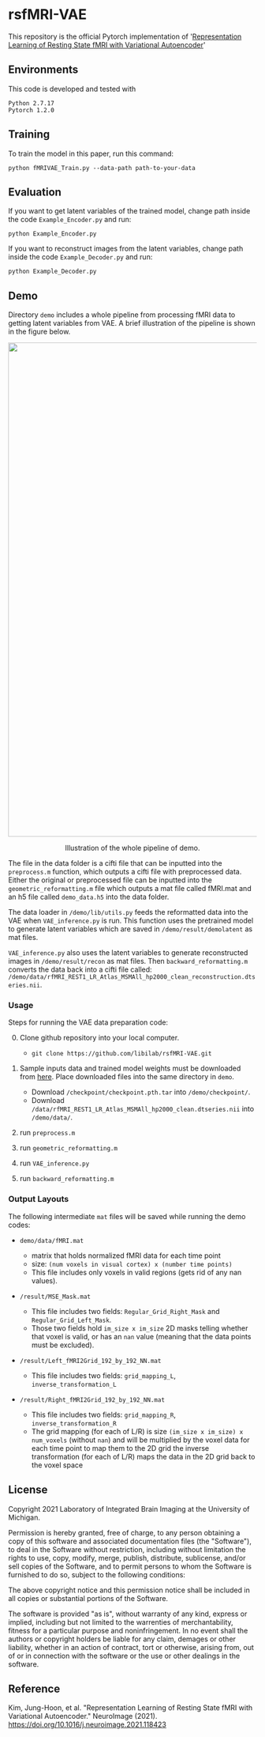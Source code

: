 # rsfMRI-VAE
This repository is the official Pytorch implementation of '[Representation Learning of Resting State fMRI with Variational Autoencoder](https://doi.org/10.1016/j.neuroimage.2021.118423)'

## Environments

This code is developed and tested with 

```
Python 2.7.17
Pytorch 1.2.0
```

## Training

To train the model in this paper, run this command:

```train
python fMRIVAE_Train.py --data-path path-to-your-data
```

## Evaluation

If you want to get latent variables of the trained model, change path inside the code `Example_Encoder.py` and run:

```eval1
python Example_Encoder.py
```

If you want to reconstruct images from the latent variables, change path inside the code `Example_Decoder.py` and run:

```eval2
python Example_Decoder.py
```


## Demo
Directory `demo` includes a whole pipeline from processing fMRI data to getting latent variables from VAE. A brief illustration of the pipeline is shown in the figure below. 

<p align="center">
    <img src="demo/figure/VAE_data_preparation_demo_diagram.PNG" width= "1000">
</p>
<p align=center>
Illustration of the whole pipeline of demo. 
</p>

The file in the data folder is a cifti file that can be inputted into the `preprocess.m` function, which outputs a cifti file with preprocessed data.  Either the original or preprocessed file can be inputted into the `geometric_reformatting.m` file which outputs a mat file called fMRI.mat and an h5 file called `demo_data.h5` into the data folder.  

The data loader in `/demo/lib/utils.py` feeds the reformatted 
data into the VAE when `VAE_inference.py` is run.  This function uses the pretrained model to generate latent variables which are saved in `/demo/result/demolatent` as mat files.  

`VAE_inference.py` also uses the latent variables to generate reconstructed images in `/demo/result/recon` as mat files.  Then `backward_reformatting.m` converts the data back into a cifti file called: `/demo/data/rfMRI_REST1_LR_Atlas_MSMAll_hp2000_clean_reconstruction.dtseries.nii`.

### Usage

Steps for running the VAE data preparation code:

0. Clone github repository into your local computer. 
    - `git clone https://github.com/libilab/rsfMRI-VAE.git`
1. Sample inputs data and trained model weights must be downloaded from [here](https://drive.google.com/drive/folders/1EZug6qm27pk-pfVwx4knqC4oERLI6LZ6?usp=sharing). Place downloaded files into the same directory in `demo`.

    - Download `/checkpoint/checkpoint.pth.tar` into `/demo/checkpoint/`.
    - Download `/data/rfMRI_REST1_LR_Atlas_MSMAll_hp2000_clean.dtseries.nii` into `/demo/data/`.

2. run `preprocess.m`

3. run `geometric_reformatting.m`
4. run `VAE_inference.py`
5. run `backward_reformatting.m`

### Output Layouts
The following intermediate `mat` files will be saved while running the demo codes:

- `demo/data/fMRI.mat`
    - matrix that holds normalized fMRI data for each time point 
    - size: `(num voxels in visual cortex) x (number time points)`
    - This file includes only voxels in valid regions (gets rid of any nan values).

- `/result/MSE_Mask.mat` 
    - This file includes two fields: `Regular_Grid_Right_Mask` and `Regular_Grid_Left_Mask`. 
    - Those two fields hold `im_size x im_size` 2D masks telling whether that voxel is valid, or has an `nan` value (meaning that the data points must be excluded).

- `/result/Left_fMRI2Grid_192_by_192_NN.mat`
    - This file includes two fields: `grid_mapping_L`, `inverse_transformation_L`
- `/result/Right_fMRI2Grid_192_by_192_NN.mat`
    - This file includes two fields: `grid_mapping_R`, `inverse_transformation_R`
    - The grid mapping (for each of L/R) is size `(im_size x im_size) x num_voxels` (without `nan`) and will be multiplied by the voxel data for each time point to map them to the 2D grid the inverse transformation (for each of L/R) maps the data in the 2D grid back to the  voxel space




## License

Copyright 2021 Laboratory of Integrated Brain Imaging at the University of Michigan.

Permission is hereby granted, free of charge, to any person obtaining a copy of this software and associated documentation files (the "Software"), to deal in the Software without restriction, including without limitation the rights to use, copy, modify, merge, publish, distribute, sublicense, and/or sell copies of the Software, and to permit persons to whom the Software is furnished to do so, subject to the following conditions:

The above copyright notice and this permission notice shall be included in all copies or substantial portions of the Software.

The software is provided "as is", without warranty of any kind, express or implied, including but not limited to the warrenties of merchantability, fitness for a particular purpose and noninfringement. In no event shall the authors or copyright holders be liable for any claim, demages or other liability, whether in an action of contract, tort or otherwise, arising from, out of or in connection with the software or the use or other dealings in the software.


## Reference

Kim, Jung-Hoon, et al. "Representation Learning of Resting State fMRI with Variational Autoencoder." NeuroImage (2021).
https://doi.org/10.1016/j.neuroimage.2021.118423
